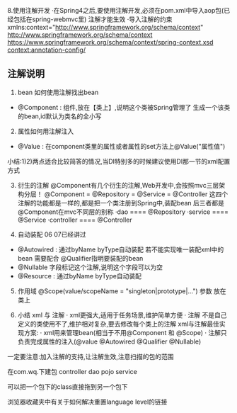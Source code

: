 8.使用注解开发
·在Spring4之后,要使用注解开发,必须在pom.xml中导入aop包(已经包括在spring-webmvc里)
注解才能生效
·导入注解的约束 
xmlns:context="http://www.springframework.org/schema/context"
http://www.springframework.org/schema/context
https://www.springframework.org/schema/context/spring-context.xsd
<context:annotation-config/>

## 注解说明
1) bean 如何使用注解找出bean
- @Component : 组件,放在【类上】,说明这个类被Spring管理了
  生成一个该类的bean,id默认为类名的全小写

2) 属性如何用注解注入
- @Value : 在component类里的属性或者属性的set方法上@Value("属性值")

小结:1)2)两点适合比较简答的情况,当DI特别多的时候建议使用DI那一节的xml配置方式

3) 衍生的注解
@Component有几个衍生的注解,Web开发中,会按照mvc三层架构分层！
@Component = @Repository = @Service = @Controller
这四个注解的功能都是一样的,都是把一个类注册到Spring中,装配bean
后三者都是@Component在mvc不同层的别称
·dao ==== @Repository
·service ==== @Service
·controller ==== @Controller

4) 自动装配 06 07已经讲过
- @Autowired : 通过byName byType自动装配
  若不能实现唯一装配xml中的bean 需要配合
  @Qualifier指明要装配的bean
- @Nullable 字段标记这个注解,说明这个字段可以为空
- @Resource : 通过byName byType自动装配

5) 作用域
@Scope(value/scopeName = "singleton|prototype|...") 参数
放在类上

6) 小结
xml 与 注解
· xml更强大,适用于任务场景,维护简单方便
· 注解 不是自己定义的类使用不了,维护相对复杂,要去修改每个类上的注解
xml与注解最佳实现方案:
· xml用来管理bean(相当于不用@Component 和 @Scope)
· 注解只负责完成属性的注入(@value @Autowired @Qualifier @Nullable)

一定要注意:加入注解的支持,让注解生效,注意扫描的包的范围

在com.wq.下建包
controller dao pojo service

可以把一个包下的class直接拖到另一个包下

浏览器收藏夹中有关于如何解决重置language level的链接

